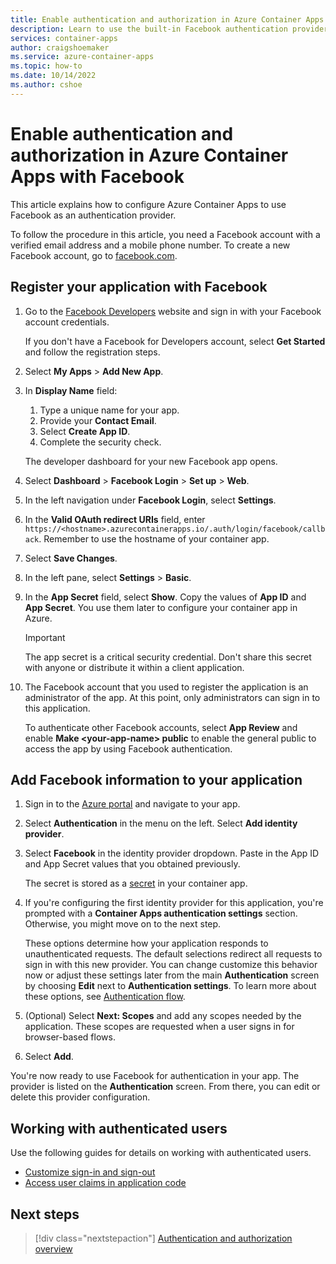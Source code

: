 ```yaml
---
title: Enable authentication and authorization in Azure Container Apps with Facebook
description: Learn to use the built-in Facebook authentication provider in Azure Container Apps.
services: container-apps
author: craigshoemaker
ms.service: azure-container-apps
ms.topic: how-to
ms.date: 10/14/2022
ms.author: cshoe
---
```


# Enable authentication and authorization in Azure Container Apps with Facebook

This article explains how to configure Azure Container Apps to use Facebook as an authentication provider.

To follow the procedure in this article, you need a Facebook account with a verified email address and a mobile phone number. To create a new Facebook account, go to [facebook.com](https://facebook.com/).

## <a name="facebook-register"> </a>Register your application with Facebook

1. Go to the [Facebook Developers](https://go.microsoft.com/fwlink/p/?LinkId=268286) website and sign in with your Facebook account credentials.

   If you don't have a Facebook for Developers account, select **Get Started** and follow the registration steps.
1. Select **My Apps** > **Add New App**.
1. In **Display Name** field:
   1. Type a unique name for your app.
   1. Provide your **Contact Email**.
   1. Select **Create App ID**.
   1. Complete the security check.

   The developer dashboard for your new Facebook app opens.
1. Select **Dashboard** > **Facebook Login** > **Set up** > **Web**.
1. In the left navigation under **Facebook Login**, select **Settings**.
1. In the **Valid OAuth redirect URIs** field, enter `https://<hostname>.azurecontainerapps.io/.auth/login/facebook/callback`. Remember to use the hostname of your container app.
1. Select **Save Changes**.
1. In the left pane, select **Settings** > **Basic**. 
1. In the **App Secret** field, select **Show**. Copy the values of **App ID** and **App Secret**. You use them later to configure your container app in Azure.

   > [!IMPORTANT]
   > The app secret is a critical security credential. Don't share this secret with anyone or distribute it within a client application.
   >

1. The Facebook account that you used to register the application is an administrator of the app. At this point, only administrators can sign in to this application.

   To authenticate other Facebook accounts, select **App Review** and enable **Make \<your-app-name> public** to enable the general public to access the app by using Facebook authentication.

## <a name="facebook-secrets"> </a>Add Facebook information to your application

1. Sign in to the [Azure portal] and navigate to your app.
1. Select **Authentication** in the menu on the left. Select **Add identity provider**.
1. Select **Facebook** in the identity provider dropdown. Paste in the App ID and App Secret values that you obtained previously.

    The secret is stored as a [secret](manage-secrets.md) in your container app.

1. If you're configuring the first identity provider for this application, you're prompted with a **Container Apps authentication settings** section. Otherwise, you might move on to the next step.

    These options determine how your application responds to unauthenticated requests. The default selections redirect all requests to sign in with this new provider. You can change customize this behavior now or adjust these settings later from the main **Authentication** screen by choosing **Edit** next to **Authentication settings**. To learn more about these options, see [Authentication flow](authentication.md#authentication-flow).

1. (Optional) Select **Next: Scopes** and add any scopes needed by the application. These scopes are requested when a user signs in for browser-based flows.
1. Select **Add**.

You're now ready to use Facebook for authentication in your app. The provider is listed on the **Authentication** screen. From there, you can edit or delete this provider configuration.

## Working with authenticated users

Use the following guides for details on working with authenticated users.

* [Customize sign-in and sign-out](authentication.md#customize-sign-in-and-sign-out)
* [Access user claims in application code](authentication.md#access-user-claims-in-application-code)

## Next steps

> [!div class="nextstepaction"]
> [Authentication and authorization overview](authentication.md)

<!-- URLs. -->
[Azure portal]: https://portal.azure.com/
